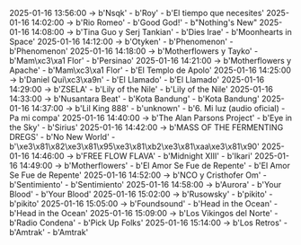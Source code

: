 2025-01-16 13:56:00 -> b'Nsqk' - b'Roy' - b'El tiempo que necesites'
2025-01-16 14:02:00 -> b'Rio Romeo' - b'Good God!' - b"Nothing's New"
2025-01-16 14:08:00 -> b'Tina Guo y Serj Tankian' - b'Dies Irae' - b'Moonhearts in Space'
2025-01-16 14:12:00 -> b'Otyken' - b'Phenomenon' - b'Phenomenon'
2025-01-16 14:18:00 -> b'Motherflowers y Tayko' - b'Mam\xc3\xa1 Flor' - b'Persinao'
2025-01-16 14:21:00 -> b'Motherflowers y Apache' - b'Mam\xc3\xa1 Flor' - b'El Templo de Apolo'
2025-01-16 14:25:00 -> b'Daniel Qui\xc3\xa9n' - b'El Llamado' - b'El Llamado'
2025-01-16 14:29:00 -> b'ZSELA' - b'Lily of the Nile' - b'Lily of the Nile'
2025-01-16 14:33:00 -> b'Nusantara Beat' - b'Kota Bandung' - b'Kota Bandung'
2025-01-16 14:37:00 -> b'Lil King 888' - b'unknown' - b'6. Mi luz (audio oficial) - Pa mi compa'
2025-01-16 14:40:00 -> b'The Alan Parsons Project' - b'Eye in the Sky' - b'Sirius'
2025-01-16 14:42:00 -> b'MASS OF THE FERMENTING DREGS' - b'No New World' - b'\xe3\x81\x82\xe3\x81\x95\xe3\x81\xb2\xe3\x81\xaa\xe3\x81\x90'
2025-01-16 14:46:00 -> b'FREE FLOW FLAVA' - b'Midnight XIII' - b'Ikari'
2025-01-16 14:49:00 -> b'Motherflowers' - b'El Amor Se Fue de Repente' - b'El Amor Se Fue de Repente'
2025-01-16 14:52:00 -> b'NCO y Cristhofer Om' - b'Sentimiento' - b'Sentimiento'
2025-01-16 14:58:00 -> b'Aurora' - b'Your Blood' - b'Your Blood'
2025-01-16 15:02:00 -> b'Rusowsky' - b'pikito' - b'pikito'
2025-01-16 15:05:00 -> b'Foundsound' - b'Head in the Ocean' - b'Head in the Ocean'
2025-01-16 15:09:00 -> b'Los Vikingos del Norte' - b'Radio Condena' - b'Pick Up Folks'
2025-01-16 15:14:00 -> b'Los Retros' - b'Amtrak' - b'Amtrak'
